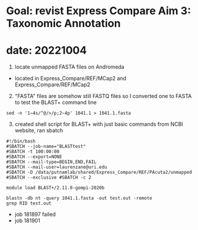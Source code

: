 # Goal: revist Express Compare Aim 3: Taxonomic Annotation
# date: 20221004

1. locate unmapped FASTA files on Andromeda
  - located in Express_Compare/REF/MCap2 and Express_Compare/REF/MCap2
2. "FASTA" files are somehow still FASTQ files so I converted one to FASTA to test the BLAST+ command line

```
sed -n '1~4s/^@/>/p;2~4p' 1041.1 > 1041.1.fasta
```
3. created shell script for BLAST+ with just basic commands from NCBI website, ran sbatch

```
#!/bin/bash
#SBATCH --job-name="BLASTtest"
#SBATCH -t 100:00:00
#SBATCH --export=NONE
#SBATCH --mail-type=BEGIN,END,FAIL
#SBATCH --mail-user=laurenzane@uri.edu
#SBATCH -D /data/putnamlab/shared/Express_Compare/REF/PAcuta2/unmapped
#SBATCH --exclusive #SBATCH -c 2

module load BLAST+/2.11.0-gompi-2020b

blastn -db nt -query 1041.1.fasta -out test.out -remote
grep RID test.out

```
* job 181897 failed
* job 181901 
